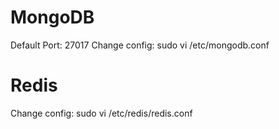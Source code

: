 # MongoDB
Default Port: 27017
Change config: sudo vi /etc/mongodb.conf

# Redis
Change config: sudo vi /etc/redis/redis.conf
